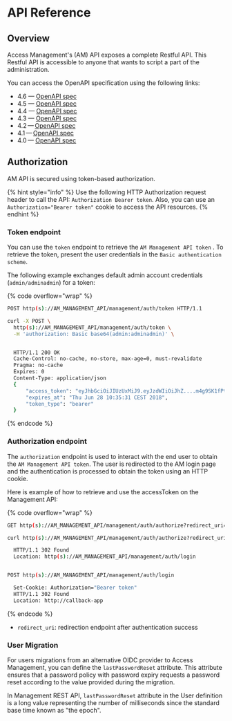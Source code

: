 # API Reference

## Overview

Access Management's (AM) API exposes a complete Restful API. This Restful API is accessible to anyone that wants to script a part of the administration.

You can access the OpenAPI specification using the following links:

* 4.6 — [OpenAPI spec](https://raw.githubusercontent.com/gravitee-io/gravitee-access-management/4.6.x/docs/mapi/openapi.yaml)
* 4.5 — [OpenAPI spec](https://raw.githubusercontent.com/gravitee-io/gravitee-access-management/4.5.x/docs/mapi/openapi.yaml)
* 4.4 — [OpenAPI spec](https://raw.githubusercontent.com/gravitee-io/gravitee-access-management/4.4.x/docs/mapi/openapi.yaml)
* 4.3 — [OpenAPI spec](https://raw.githubusercontent.com/gravitee-io/gravitee-access-management/4.3.x/docs/mapi/openapi.yaml)&#x20;
* 4.2 — [OpenAPI spec](https://raw.githubusercontent.com/gravitee-io/gravitee-docs/master/am/current/management-api/4.2/openapi.yaml)
* 4.1 — [OpenAPI spec](https://raw.githubusercontent.com/gravitee-io/gravitee-docs/master/am/current/management-api/4.1/openapi.yaml)
* 4.0 — [OpenAPI spec](https://raw.githubusercontent.com/gravitee-io/gravitee-docs/master/am/current/management-api/4.0/swagger.json)

## Authorization

AM API is secured using token-based authorization.

{% hint style="info" %}
Use the following HTTP Authorization request header to call the API: `Authorization Bearer token`. Also, you can use an `Authorization="Bearer token"` cookie to access the API resources.
{% endhint %}

### Token endpoint

You can use the `token` endpoint to retrieve the `AM Management API token` . To retrieve the token, present the user credentials in the `Basic authentication scheme`.

The following example exchanges default admin account credentials (`admin/adminadmin`) for a token:

{% code overflow="wrap" %}
```sh
POST http(s)://AM_MANAGEMENT_API/management/auth/token HTTP/1.1

curl -X POST \
  http(s)://AM_MANAGEMENT_API/management/auth/token \
  -H 'authorization: Basic base64(admin:adminadmin)' \


  HTTP/1.1 200 OK
  Cache-Control: no-cache, no-store, max-age=0, must-revalidate
  Pragma: no-cache
  Expires: 0
  Content-Type: application/json
  {
      "access_token": "eyJhbGciOiJIUzUxMiJ9.eyJzdWIiOiJhZ....m4g9SK1fPtcPTLmbxWZDyP1hV9vjdsLdA",
      "expires_at": "Thu Jun 28 10:35:31 CEST 2018",
      "token_type": "bearer"
  }
```
{% endcode %}

### Authorization endpoint

The `authorization` endpoint is used to interact with the end user to obtain the `AM Management API token`. The user is redirected to the AM login page and the authentication is processed to obtain the token using an HTTP cookie.

Here is example of how to retrieve and use the accessToken on the Management API:

{% code overflow="wrap" %}
```sh
GET http(s)://AM_MANAGEMENT_API/management/auth/authorize?redirect_uri=http://callback-app HTTP/1.1

curl http(s)://AM_MANAGEMENT_API/management/auth/authorize?redirect_uri=http://callback-app

  HTTP/1.1 302 Found
  Location: http(s)://AM_MANAGEMENT_API/management/auth/login


POST http(s)://AM_MANAGEMENT_API/management/auth/login

  Set-Cookie: Authorization="Bearer token"
  HTTP/1.1 302 Found
  Location: http://callback-app
```
{% endcode %}

* `redirect_uri`: redirection endpoint after authentication success

### User Migration

For users migrations from an alternative OIDC provider to Access Management, you can define the `lastPasswordReset` attribute. This attribute ensures that a password policy with password expiry requests a password reset according to the value provided during the migration.

In Management REST API, `lastPasswordReset` attribute in the User definition is a long value representing the number of milliseconds since the standard base time known as "the epoch".
